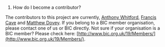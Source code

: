 1. How do I become a contributor?

The contributors to this project are currently, [Anthony Whitford](https://github.com/anthonywhitford), [Francis Cave](https://github.com/franciscave) and [Matthew Dovey](https://github.com/mdovey). If you belong to a BIC member organisation, please contact one of us or BIC directly. Not sure if your organisation is a BIC member? Please check here: [http://www.bic.org.uk/19/Members/](http://www.bic.org.uk/19/Members/).
